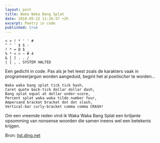 ```yaml
---
layout: post
title: Waka Waka Bang Splat
date: 2018-05-22 11:26:57 +2h
excerpt: Poetry in code
published: true
---
```


```
< > ! * ' ' #
^ " ` $ $ -
! * = @ $ _
% * < > ~ # 4
& [ ] . . /
| { , , SYSTEM HALTED  
```

Een gedicht in code. Pas als je het leest zoals de karakters vaak in programeerjargon worden aangeduid, begint het al _poetischer_ te worden...

```
Waka waka bang splat tick tick hash,
Caret quote back-tick dollar dollar dash,
Bang splat equal at dollar under-score,
Percent splat waka waka tilde number four,
Ampersand bracket bracket dot dot slash,
Vertical-bar curly-bracket comma comma CRASH!
```

Om een vreemde reden vind ik Waka Waka Bang Splat een briljante opsomming van nonsense woorden die samen ineens wel een betekenis krijgen. 

Bron: [list.ding.net](http://lists.ding.net/geeks/96/dec/msg00005.html)